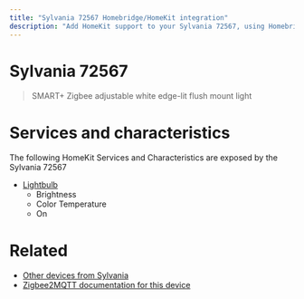 ```yaml
---
title: "Sylvania 72567 Homebridge/HomeKit integration"
description: "Add HomeKit support to your Sylvania 72567, using Homebridge, Zigbee2MQTT and homebridge-z2m."
---
```

<!---
This file has been GENERATED using src/docgen/docgen.ts
DO NOT EDIT THIS FILE MANUALLY!
-->
# Sylvania 72567
> SMART+ Zigbee adjustable white edge-lit flush mount light


# Services and characteristics
The following HomeKit Services and Characteristics are exposed by
the Sylvania 72567

* [Lightbulb](../../light.md)
  * Brightness
  * Color Temperature
  * On


# Related
* [Other devices from Sylvania](../index.md#sylvania)
* [Zigbee2MQTT documentation for this device](https://www.zigbee2mqtt.io/devices/72567.html)